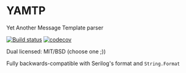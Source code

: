 # YAMTP
Yet Another Message Template parser

[![Build status](https://ci.appveyor.com/api/projects/status/fs0kc13ywvyfcufe/branch/master?svg=true)](https://ci.appveyor.com/project/nlog/yamtp/branch/master)
[![codecov](https://codecov.io/gh/nlog/yamtp/branch/master/graph/badge.svg)](https://codecov.io/gh/nlog/yamtp)



Dual licensed: MIT/BSD (choose one ;))

Fully backwards-compatible with Serilog's format and `String.Format`
